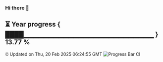 ### Hi there 👋
⏳ Year progress { ████▁▁▁▁▁▁▁▁▁▁▁▁▁▁▁▁▁▁▁▁▁▁▁▁▁▁ } 13.77 %
---
⏰ Updated on Thu, 20 Feb 2025 06:24:55 GMT
![Progress Bar CI](https://github.com/liununu/liununu/workflows/Progress%20Bar%20CI/badge.svg)
